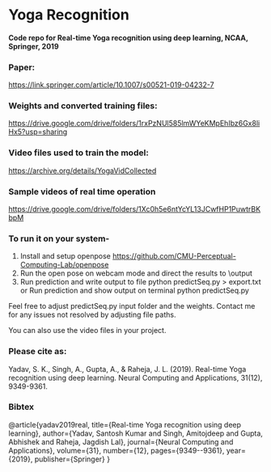 # Yoga Recognition
#### Code repo for Real-time Yoga recognition using deep learning, NCAA, Springer, 2019

### Paper: 
https://link.springer.com/article/10.1007/s00521-019-04232-7

### Weights and converted training files:
https://drive.google.com/drive/folders/1rxPzNUl585lmWYeKMpEhIbz6Gx8liHx5?usp=sharing

### Video files used to train the model:
https://archive.org/details/YogaVidCollected

### Sample videos of real time operation

https://drive.google.com/drive/folders/1Xc0h5e6ntYcYL13JCwfHP1PuwtrBKbpM

### To run it on your system-

1. Install and setup openpose https://github.com/CMU-Perceptual-Computing-Lab/openpose
2. Run the open pose on webcam mode and direct the results to \output
3. Run prediction and write output to file python predictSeq.py > export.txt
or Run prediction and show output on terminal python predictSeq.py

Feel free to adjust predictSeq.py input folder and the weights. Contact me for any issues not resolved by adjusting file paths.

You can also use the video files in your project. 

### Please cite as:

Yadav, S. K., Singh, A., Gupta, A., & Raheja, J. L. (2019). Real-time Yoga recognition using deep learning. Neural Computing and Applications, 31(12), 9349-9361.

### Bibtex

@article{yadav2019real,
  title={Real-time Yoga recognition using deep learning},
  author={Yadav, Santosh Kumar and Singh, Amitojdeep and Gupta, Abhishek and Raheja, Jagdish Lal},
  journal={Neural Computing and Applications},
  volume={31},
  number={12},
  pages={9349--9361},
  year={2019},
  publisher={Springer}
}

